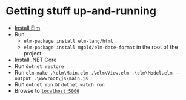 # Getting stuff up-and-running
- [Install Elm](https://guide.elm-lang.org/install.html)
- Run
  - `elm-package install elm-lang/html`
  - `elm-package install mgold/elm-date-format`
  in the root of the project
- Install .NET Core
- Run `dotnet restore`
- Run `elm-make .\elm\Main.elm .\elm\View.elm .\elm\Model.elm --output .\wwwroot\js\main.js`
- Run `dotnet run` or `dotnet watch run`
- Browse to [`localhost:5000`](http://localhost:5000)